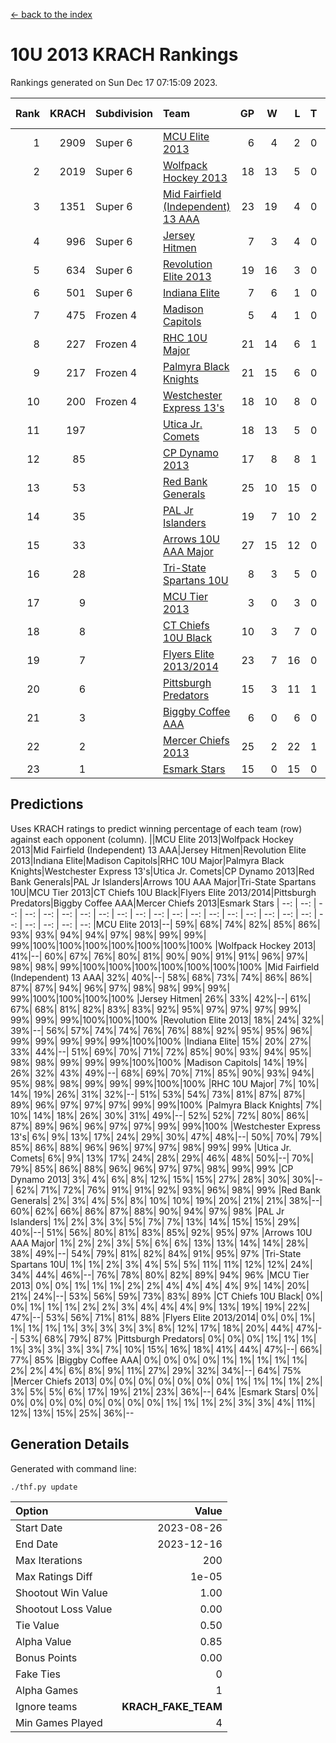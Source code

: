 [<- back to the index](readme.md)
# 10U 2013 KRACH Rankings
Rankings generated on Sun Dec 17 07:15:09 2023.

Rank|KRACH|Subdivision|Team|GP|W|L|T|OTW|OTL|SoS|Exp Wins|Win Diff
---:|---:|:---|:---|---:|---:|---:|---:|---:|---:|---:|---:|---:
1|2909|Super 6|[MCU Elite 2013](https://gamesheetstats.com/seasons/3664/teams/140889/schedule)|6|4|2|0|0|0|1439|4.8|-0.0
2|2019|Super 6|[Wolfpack Hockey 2013](https://gamesheetstats.com/seasons/3664/teams/140894/schedule)|18|13|5|0|0|1|1044|13.8|-0.0
3|1351|Super 6|[Mid Fairfield (Independent) 13 AAA](https://gamesheetstats.com/seasons/3664/teams/140891/schedule)|23|19|4|0|2|0|443|19.8|-0.0
4|996|Super 6|[Jersey Hitmen](https://gamesheetstats.com/seasons/3664/teams/140893/schedule)|7|3|4|0|0|1|1595|3.8|-0.0
5|634|Super 6|[Revolution Elite 2013](https://gamesheetstats.com/seasons/3664/teams/140904/schedule)|19|16|3|0|2|0|275|16.8|-0.0
6|501|Super 6|[Indiana Elite](https://gamesheetstats.com/seasons/3664/teams/144358/schedule)|7|6|1|0|0|0|130|6.9|0.0
7|475|Frozen 4|[Madison Capitols](https://gamesheetstats.com/seasons/3664/teams/162460/schedule)|5|4|1|0|1|0|177|4.9|0.0
8|227|Frozen 4|[RHC 10U Major](https://gamesheetstats.com/seasons/3664/teams/140895/schedule)|21|14|6|1|1|2|303|15.3|-0.0
9|217|Frozen 4|[Palmyra Black Knights](https://gamesheetstats.com/seasons/3664/teams/140906/schedule)|21|15|6|0|0|1|410|15.8|-0.0
10|200|Frozen 4|[Westchester Express 13's](https://gamesheetstats.com/seasons/3664/teams/140899/schedule)|18|10|8|0|0|2|494|10.8|-0.0
11|197||[Utica Jr. Comets](https://gamesheetstats.com/seasons/3664/teams/140900/schedule)|18|13|5|0|3|0|94|13.8|-0.0
12|85||[CP Dynamo 2013](https://gamesheetstats.com/seasons/3664/teams/140901/schedule)|17|8|8|1|1|1|280|9.3|-0.0
13|53||[Red Bank Generals](https://gamesheetstats.com/seasons/3664/teams/140896/schedule)|25|10|15|0|0|2|315|10.8|-0.0
14|35||[PAL Jr Islanders](https://gamesheetstats.com/seasons/3664/teams/140903/schedule)|19|7|10|2|2|0|201|8.8|-0.0
15|33||[Arrows 10U AAA Major](https://gamesheetstats.com/seasons/3664/teams/140902/schedule)|27|15|12|0|0|1|156|15.8|-0.0
16|28||[Tri-State Spartans 10U](https://gamesheetstats.com/seasons/3664/teams/144359/schedule)|8|3|5|0|0|1|274|3.9|0.0
17|9||[MCU Tier 2013](https://gamesheetstats.com/seasons/3664/teams/140890/schedule)|3|0|3|0|0|0|697|0.9|0.0
18|8||[CT Chiefs 10U Black](https://gamesheetstats.com/seasons/3664/teams/140892/schedule)|10|3|7|0|0|0|47|3.8|-0.0
19|7||[Flyers Elite 2013/2014](https://gamesheetstats.com/seasons/3664/teams/140898/schedule)|23|7|16|0|0|0|104|7.8|-0.0
20|6||[Pittsburgh Predators](https://gamesheetstats.com/seasons/3664/teams/140907/schedule)|15|3|11|1|0|0|240|4.3|-0.0
21|3||[Biggby Coffee AAA](https://gamesheetstats.com/seasons/3664/teams/144357/schedule)|6|0|6|0|0|0|223|0.9|0.0
22|2||[Mercer Chiefs 2013](https://gamesheetstats.com/seasons/3664/teams/140897/schedule)|25|2|22|1|0|0|175|3.3|-0.0
23|1||[Esmark Stars](https://gamesheetstats.com/seasons/3664/teams/140905/schedule)|15|0|15|0|0|0|232|0.8|-0.0

## Predictions
Uses KRACH ratings to predict winning percentage of each team (row) against each opponent (column).
||MCU Elite 2013|Wolfpack Hockey 2013|Mid Fairfield (Independent) 13 AAA|Jersey Hitmen|Revolution Elite 2013|Indiana Elite|Madison Capitols|RHC 10U Major|Palmyra Black Knights|Westchester Express 13's|Utica Jr. Comets|CP Dynamo 2013|Red Bank Generals|PAL Jr Islanders|Arrows 10U AAA Major|Tri-State Spartans 10U|MCU Tier 2013|CT Chiefs 10U Black|Flyers Elite 2013/2014|Pittsburgh Predators|Biggby Coffee AAA|Mercer Chiefs 2013|Esmark Stars
| --: | --: | --: | --: | --: | --: | --: | --: | --: | --: | --: | --: | --: | --: | --: | --: | --: | --: | --: | --: | --: | --: | --: | --: 
|MCU Elite 2013|--| 59%| 68%| 74%| 82%| 85%| 86%| 93%| 93%| 94%| 94%| 97%| 98%| 99%| 99%| 99%|100%|100%|100%|100%|100%|100%|100%
|Wolfpack Hockey 2013| 41%|--| 60%| 67%| 76%| 80%| 81%| 90%| 90%| 91%| 91%| 96%| 97%| 98%| 98%| 99%|100%|100%|100%|100%|100%|100%|100%
|Mid Fairfield (Independent) 13 AAA| 32%| 40%|--| 58%| 68%| 73%| 74%| 86%| 86%| 87%| 87%| 94%| 96%| 97%| 98%| 98%| 99%| 99%| 99%|100%|100%|100%|100%
|Jersey Hitmen| 26%| 33%| 42%|--| 61%| 67%| 68%| 81%| 82%| 83%| 83%| 92%| 95%| 97%| 97%| 97%| 99%| 99%| 99%| 99%|100%|100%|100%
|Revolution Elite 2013| 18%| 24%| 32%| 39%|--| 56%| 57%| 74%| 74%| 76%| 76%| 88%| 92%| 95%| 95%| 96%| 99%| 99%| 99%| 99%| 99%|100%|100%
|Indiana Elite| 15%| 20%| 27%| 33%| 44%|--| 51%| 69%| 70%| 71%| 72%| 85%| 90%| 93%| 94%| 95%| 98%| 98%| 99%| 99%| 99%|100%|100%
|Madison Capitols| 14%| 19%| 26%| 32%| 43%| 49%|--| 68%| 69%| 70%| 71%| 85%| 90%| 93%| 94%| 95%| 98%| 98%| 99%| 99%| 99%|100%|100%
|RHC 10U Major|  7%| 10%| 14%| 19%| 26%| 31%| 32%|--| 51%| 53%| 54%| 73%| 81%| 87%| 87%| 89%| 96%| 97%| 97%| 97%| 99%| 99%|100%
|Palmyra Black Knights|  7%| 10%| 14%| 18%| 26%| 30%| 31%| 49%|--| 52%| 52%| 72%| 80%| 86%| 87%| 89%| 96%| 96%| 97%| 97%| 99%| 99%|100%
|Westchester Express 13's|  6%|  9%| 13%| 17%| 24%| 29%| 30%| 47%| 48%|--| 50%| 70%| 79%| 85%| 86%| 88%| 96%| 96%| 97%| 97%| 98%| 99%| 99%
|Utica Jr. Comets|  6%|  9%| 13%| 17%| 24%| 28%| 29%| 46%| 48%| 50%|--| 70%| 79%| 85%| 86%| 88%| 96%| 96%| 97%| 97%| 98%| 99%| 99%
|CP Dynamo 2013|  3%|  4%|  6%|  8%| 12%| 15%| 15%| 27%| 28%| 30%| 30%|--| 62%| 71%| 72%| 76%| 91%| 91%| 92%| 93%| 96%| 98%| 99%
|Red Bank Generals|  2%|  3%|  4%|  5%|  8%| 10%| 10%| 19%| 20%| 21%| 21%| 38%|--| 60%| 62%| 66%| 86%| 87%| 88%| 90%| 94%| 97%| 98%
|PAL Jr Islanders|  1%|  2%|  3%|  3%|  5%|  7%|  7%| 13%| 14%| 15%| 15%| 29%| 40%|--| 51%| 56%| 80%| 81%| 83%| 85%| 92%| 95%| 97%
|Arrows 10U AAA Major|  1%|  2%|  2%|  3%|  5%|  6%|  6%| 13%| 13%| 14%| 14%| 28%| 38%| 49%|--| 54%| 79%| 81%| 82%| 84%| 91%| 95%| 97%
|Tri-State Spartans 10U|  1%|  1%|  2%|  3%|  4%|  5%|  5%| 11%| 11%| 12%| 12%| 24%| 34%| 44%| 46%|--| 76%| 78%| 80%| 82%| 89%| 94%| 96%
|MCU Tier 2013|  0%|  0%|  1%|  1%|  1%|  2%|  2%|  4%|  4%|  4%|  4%|  9%| 14%| 20%| 21%| 24%|--| 53%| 56%| 59%| 73%| 83%| 89%
|CT Chiefs 10U Black|  0%|  0%|  1%|  1%|  1%|  2%|  2%|  3%|  4%|  4%|  4%|  9%| 13%| 19%| 19%| 22%| 47%|--| 53%| 56%| 71%| 81%| 88%
|Flyers Elite 2013/2014|  0%|  0%|  1%|  1%|  1%|  1%|  1%|  3%|  3%|  3%|  3%|  8%| 12%| 17%| 18%| 20%| 44%| 47%|--| 53%| 68%| 79%| 87%
|Pittsburgh Predators|  0%|  0%|  0%|  1%|  1%|  1%|  1%|  3%|  3%|  3%|  3%|  7%| 10%| 15%| 16%| 18%| 41%| 44%| 47%|--| 66%| 77%| 85%
|Biggby Coffee AAA|  0%|  0%|  0%|  0%|  1%|  1%|  1%|  1%|  1%|  2%|  2%|  4%|  6%|  8%|  9%| 11%| 27%| 29%| 32%| 34%|--| 64%| 75%
|Mercer Chiefs 2013|  0%|  0%|  0%|  0%|  0%|  0%|  0%|  1%|  1%|  1%|  1%|  2%|  3%|  5%|  5%|  6%| 17%| 19%| 21%| 23%| 36%|--| 64%
|Esmark Stars|  0%|  0%|  0%|  0%|  0%|  0%|  0%|  0%|  0%|  1%|  1%|  1%|  2%|  3%|  3%|  4%| 11%| 12%| 13%| 15%| 25%| 36%|--

## Generation Details

Generated with command line:
```
./thf.py update
```

| Option | Value |
| :----- | ----: |
| Start Date | 2023-08-26 |
| End Date | 2023-12-16 |
| Max Iterations | 200 |
| Max Ratings Diff | 1e-05 |
| Shootout Win Value | 1.00 |
| Shootout Loss Value | 0.00 |
| Tie Value | 0.50 |
| Alpha Value | 0.85 |
| Bonus Points | 0.00 |
| Fake Ties | 0 |
| Alpha Games | 1 |
| Ignore teams | __KRACH_FAKE_TEAM__ |
| Min Games Played | 4 |

